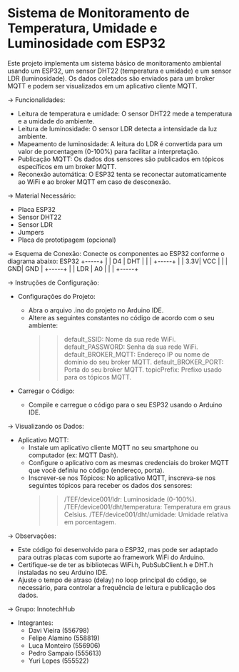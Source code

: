 # Sistema de Monitoramento de Temperatura, Umidade e Luminosidade com ESP32
  Este projeto implementa um sistema básico de monitoramento ambiental usando um ESP32, um sensor DHT22 (temperatura e umidade) e um sensor LDR (luminosidade). Os dados coletados são enviados para um broker MQTT e podem ser visualizados em um aplicativo cliente MQTT.


-> Funcionalidades:
- Leitura de temperatura e umidade: O sensor DHT22 mede a temperatura e a umidade do ambiente.
- Leitura de luminosidade: O sensor LDR detecta a intensidade da luz ambiente.
- Mapeamento de luminosidade: A leitura do LDR é convertida para um valor de porcentagem (0-100%) para facilitar a interpretação.
- Publicação MQTT: Os dados dos sensores são publicados em tópicos específicos em um broker MQTT.
- Reconexão automática: O ESP32 tenta se reconectar automaticamente ao WiFi e ao broker MQTT em caso de desconexão.


-> Material Necessário:
- Placa ESP32
- Sensor DHT22
- Sensor LDR
- Jumpers
- Placa de prototipagem (opcional)


-> Esquema de Conexão:
  Conecte os componentes ao ESP32 conforme o diagrama abaixo:
ESP32
      +-----+
      |     |
   D4 | DHT |
      |     |
      +-----+
      |     |
  3.3V| VCC |
      |     |
   GND| GND |
      +-----+
      |     |
  LDR | A0  |
      |     |
      +-----+


-> Instruções de Configuração:
- Configurações do Projeto:
  + Abra o arquivo .ino do projeto no Arduino IDE.
  + Altere as seguintes constantes no código de acordo com o seu ambiente:
    >> default_SSID: Nome da sua rede WiFi.
    >> default_PASSWORD: Senha da sua rede WiFi.
    >> default_BROKER_MQTT: Endereço IP ou nome de domínio do seu broker MQTT.
    >> default_BROKER_PORT: Porta do seu broker MQTT.
    >> topicPrefix: Prefixo usado para os tópicos MQTT.

- Carregar o Código:
  + Compile e carregue o código para o seu ESP32 usando o Arduino IDE.


-> Visualizando os Dados:
- Aplicativo MQTT:
  + Instale um aplicativo cliente MQTT no seu smartphone ou computador (ex: MQTT Dash).
  + Configure o aplicativo com as mesmas credenciais do broker MQTT que você definiu no código (endereço, porta).
  + Inscrever-se nos Tópicos:
    No aplicativo MQTT, inscreva-se nos seguintes tópicos para receber os dados dos sensores:
    >> /TEF/device001/ldr: Luminosidade (0-100%).
    >> /TEF/device001/dht/temperatura: Temperatura em graus Celsius.
    >> /TEF/device001/dht/umidade: Umidade relativa em porcentagem.


-> Observações:
- Este código foi desenvolvido para o ESP32, mas pode ser adaptado para outras placas com suporte ao framework WiFi do Arduino.
- Certifique-se de ter as bibliotecas WiFi.h, PubSubClient.h e DHT.h instaladas no seu Arduino IDE.
- Ajuste o tempo de atraso (delay) no loop principal do código, se necessário, para controlar a frequência de leitura e publicação dos dados.

-> Grupo: InnotechHub
- Integrantes:
  + Davi Vieira (556798) 
  + Felipe Alamino (558819) 
  + Luca Monteiro (556906) 
  + Pedro Sampaio (555613)
  + Yuri Lopes (555522)
